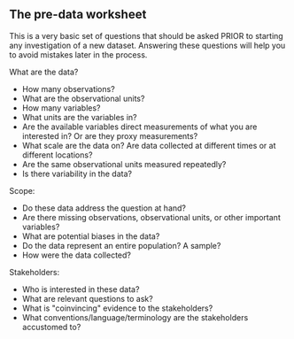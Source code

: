 ## The pre-data worksheet

This is a very basic set of questions that should be asked PRIOR to
starting any investigation of a new dataset. Answering these questions
will help you to avoid mistakes later in the process.

What are the data?
  + How many observations?
  + What are the observational units?
  + How many variables?
  + What units are the variables in?
  + Are the available variables direct measurements of what you are
    interested in? Or are they proxy measurements?
  + What scale are the data on? Are data collected at different times
    or at different locations? 
  + Are the same observational units measured repeatedly?
  + Is there variability in the data? 
  
Scope:
  + Do these data address the question at hand?
  + Are there missing observations, observational units, or other
    important variables? 
  + What are potential biases in the data?
  + Do the data represent an entire population? A sample?
  + How were the data collected?
  
Stakeholders:
  + Who is interested in these data?
  + What are relevant questions to ask?
  + What is "coinvincing" evidence to the stakeholders?
  + What conventions/language/terminology are the stakeholders accustomed to?
  
